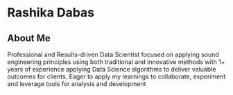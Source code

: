 # Rashika Dabas

## About Me
Professional and Results-driven Data Scientist focused on applying sound engineering principles using both traditional and 
innovative methods with 1+ years of experience applying Data Science algorithms to deliver valuable outcomes for clients. Eager 
to apply my learnings to collaborate, experiment and leverage tools for analysis and development
